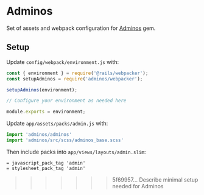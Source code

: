 # Adminos

Set of assets and webpack configuration for [Adminos](https://github.com/molinos/adminos/) gem.

## Setup

Update `config/webpack/environment.js` with:

```js
const { environment } = require('@rails/webpacker');
const setupAdminos = require('adminos/webpacker');

setupAdminos(environment);

// Configure your environment as needed here

module.exports = environment;
```

Update `app/assets/packs/admin.js` with:

```js
import 'adminos/adminos'
import 'adminos/src/scss/adminos_base.scss'
```

Then include packs into `app/views/layouts/admin.slim`:

```slim
= javascript_pack_tag 'admin'
= stylesheet_pack_tag 'admin'
```
>>>>>>> 5f69957... Describe minimal setup needed for Adminos
